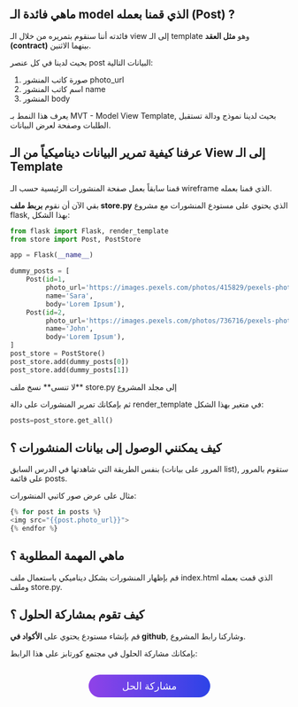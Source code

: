 ## ماهي فائدة الـ model الذي قمنا بعمله (Post) ?

فائدته أننا سنقوم بتمريره من خلال الـ view إلى الـ template وهو **مثل العقد (contract)** بينهما الاثنين.

بحيث لدينا في كل عنصر post البيانات التالية:

1. صورة كاتب المنشور photo_url
2. اسم كاتب المنشور name
3. المنشور body

يعرف هذا النمط بـ MVT - Model View Template, بحيث لدينا نموذج ودالة تستقبل الطلبات وصفحة لعرض البيانات.

## عرفنا كيفية تمرير البيانات ديناميكياً من الـ View إلى الـ Template

قمنا سابقاً بعمل صفحة المنشورات الرئيسية حسب الـ wireframe الذي قمنا بعمله.

بقي الآن أن نقوم **بربط ملف store.py** الذي يحتوي على مستودع المنشورات مع مشروع flask, بهذا الشكل:

```python
from flask import Flask, render_template
from store import Post, PostStore

app = Flask(__name__)

dummy_posts = [
    Post(id=1,
         photo_url='https://images.pexels.com/photos/415829/pexels-photo-415829.jpeg?auto=compress&cs=tinysrgb&dpr=2&h=50&w=50', 
         name='Sara', 
         body='Lorem Ipsum'),
    Post(id=2,
         photo_url='https://images.pexels.com/photos/736716/pexels-photo-736716.jpeg?auto=compress&cs=tinysrgb&dpr=1&h=100&w=100', 
         name='John', 
         body='Lorem Ipsum'),
]
post_store = PostStore()
post_store.add(dummy_posts[0])
post_store.add(dummy_posts[1])
```

لا تنسى** نسخ ملف** store.py إلى مجلد المشروع

ثم بإمكانك تمرير المنشورات على دالة render_template في متغير بهذا الشكل:

```python
posts=post_store.get_all()
```

## كيف يمكنني الوصول إلى بيانات المنشورات ؟

بنفس الطريقة التي شاهدتها في الدرس السابق (المرور على بيانات list), ستقوم بالمرور على قائمة posts.

مثال على عرض صور كاتبي المنشورات:

```python
{% for post in posts %}
<img src="{{post.photo_url}}">
{% endfor %}
```


## ماهي المهمة المطلوبة ؟

قم بإظهار المنشورات بشكل ديناميكي باستعمال ملف index.html الذي قمت بعمله وملف store.py.

## كيف تقوم بمشاركة الحلول ؟

قم بإنشاء مستودع يحتوي على **الأكواد في github**, وشاركنا رابط المشروع.

بإمكانك مشاركة الحلول في مجتمع كورتابز على هذا الرابط:

<a href="https://forums.coretabs.net/t/مشاركة-حلول-عرض-المنشورات-ديناميكيا/1363" style="display: block; width: 200px; background-color: #5355e8; background-image:linear-gradient(to left, #2d43e7, #9042e8); color:#fff; padding: 10px; margin: 30px auto; border-radius:100px; text-decoration: none; font-size: 18px; text-align: center;">مشاركة الحل</a>